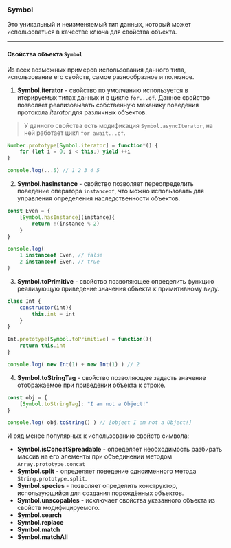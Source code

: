 ### Symbol
Это уникальный и неизменяемый тип данных, который может использоваться в качестве ключа для свойства объекта.

---

#### Свойства объекта `Symbol`
Из всех возможных примеров использования данного типа, использование его свойств, самое разнообразное и полезное.


1. **Symbol.iterator** - свойство по умолчанию используется в итерируемых типах данных и в цикле `for...of`. Данное свойство позволяет реализовывать собственную механику поведения протокола *iterator* для различных объектов.

> У данного свойства есть модификация `Symbol.asyncIterator`, на ней работает цикл `for await...of`.

```js
Number.prototype[Symbol.iterator] = function*() {
    for (let i = 0; i < this;) yield ++i
}

console.log(...5) // 1 2 3 4 5
```

2. **Symbol.hasInstance** - свойство позволяет переопределить поведение оператора `instanceof`, что можно использовать для управления определения наследственности объектов.
```js
const Even = {
    [Symbol.hasInstance](instance){
        return !(instance % 2)
    }
}

console.log(
    1 instanceof Even, // false
    2 instanceof Even, // true
)
```

3. **Symbol.toPrimitive** - свойство позволяющее определить функцию реализующую приведение значения объекта к примитивному виду.
```js
class Int {
    constructor(int){
        this.int = int
    }
}

Int.prototype[Symbol.toPrimitive] = function(){
    return this.int
}

console.log( new Int(1) + new Int(1) ) // 2
```

4. **Symbol.toStringTag** - свойство позволяющее задасть значение отображаемое при приведении объекта к строке. 
```js
const obj = {
    [Symbol.toStringTag]: "I am not a Object!"
}

console.log( obj.toString() ) // [object I am not a Object!]
```

И ряд менее популярных к использованию свойств символа:
- **Symbol.isConcatSpreadable** - определяет необходимость разбирать массив на его элементы при объединении методом `Array.prototype.concat`
- **Symbol.split** - определяет поведение одноименного метода `String.prototype.split`.
- **Symbol.species** - позволяет определить конструктор, использующийся для создания порождённых объектов.
- **Symbol.unscopables** - исключает свойства указанного объекта из свойств модифицируемого.
- **Symbol.search**
- **Symbol.replace**
- **Symbol.match**
- **Symbol.matchAll**